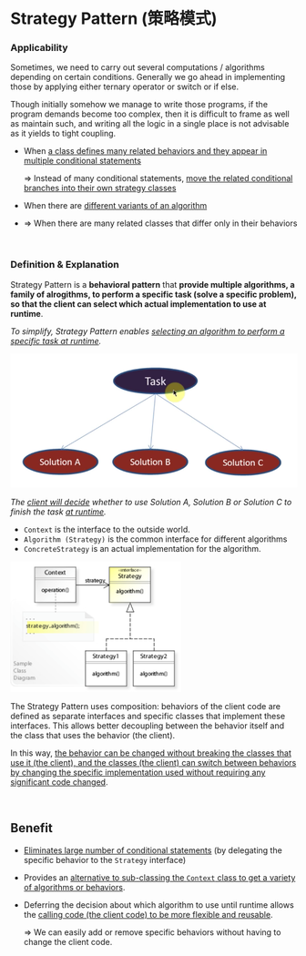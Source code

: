 # Strategy Pattern (策略模式)

### Applicability

Sometimes, we need to carry out several computations / algorithms depending on certain conditions. Generally we go ahead in implementing those by applying either ternary operator or switch or if else.

Though initially somehow we manage to write those programs, if the program demands become too complex, then it is difficult to frame as well as maintain such, and writing all the logic in a single place is not advisable as it yields to tight coupling.

* When <u>a class defines many related behaviors and they appear in multiple conditional statements</u>

  => Instead of many conditional statements, <u>move the related conditional branches into their own strategy classes</u>

* When there are <u>different variants of an algorithm</u>
* => When there are many related classes that differ only in their behaviors

<br>

### Definition & Explanation

Strategy Pattern is a **behavioral pattern** that **provide multiple algorithms, a family of alrogithms, to perform a specific task (solve a specific problem), so that the client can select which actual implementation to use at runtime**.

*To simplify, Strategy Pattern enables <u>selecting an algorithm to perform a specific task at runtime</u>.*

<img src="https://github.com/Ziang-Lu/Design-Patterns/blob/master/4-Behavioral%20Patterns/1-Strategy%20Pattern/strategy_pattern_concept.png?raw=true" width="600px">

*The <u>client will decide</u> whether to use Solution A, Solution B or Solution C to finish the task <u>at runtime</u>.*

* `Context` is the interface to the outside world.
* `Algorithm (Strategy)` is the common interface for different algorithms
* `ConcreteStrategy` is an actual implementation for the algorithm.

<img src="https://github.com/Ziang-Lu/Design-Patterns/blob/master/4-Behavioral%20Patterns/1-Strategy%20Pattern/strategy_pattern.png?raw=true" width="300px">

The Strategy Pattern uses composition: behaviors of the client code are defined as separate interfaces and specific classes that implement these interfaces. This allows better decoupling between the behavior itself and the class that uses the behavior (the client).

In this way, <u>the behavior can be changed without breaking the classes that use it (the client), and the classes (the client) can switch between behaviors by changing the specific implementation used without requiring any significant code changed</u>.

<br>

## Benefit

* <u>Eliminates large number of conditional statements</u> (by delegating the specific behavior to the `Strategy` interface)

* Provides an <u>alternative to sub-classing the `Context` class to get a variety of algorithms or behaviors</u>.

* Deferring the decision about which algorithm to use until runtime allows the <u>calling code (the client code) to be more flexible and reusable</u>.

  => We can easily add or remove specific behaviors without having to change the client code.